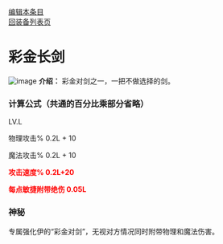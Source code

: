 [编辑本条目](https://github.com/GuguTown/Wiki/edit/main/equip/彩金长剑.md)   
[回装备列表页](index.html) 
# 彩金长剑
![image](https://user-images.githubusercontent.com/35645329/224535595-cfe0f279-5fb8-466e-9269-25e1b6ef41ea.png) **介绍：** 彩金对剑之一，一把不做选择的剑。   
### 计算公式（共通的百分比乘部分省略）
LV.L   

物理攻击% 0.2L + 10   

魔法攻击% 0.2L + 10  

<p><font color="#FF0000"><b>攻击速度% 0.2L+20</b></font></p>      

<p><font color="#FF0000"><b>每点敏捷附带绝伤 0.05L</b></font></p>   

### 神秘
专属强化伊的“彩金对剑”，无视对方情况同时附带物理和魔法伤害。
